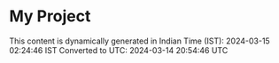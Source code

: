# My Project

This content is dynamically generated in Indian Time (IST): 2024-03-15 02:24:46 IST
Converted to UTC: 2024-03-14 20:54:46 UTC
